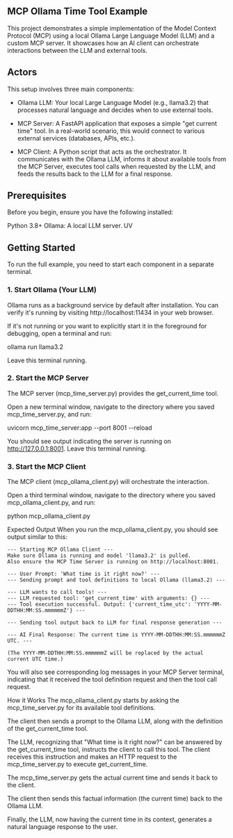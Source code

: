 ## MCP Ollama Time Tool Example
This project demonstrates a simple implementation of the Model Context Protocol (MCP) using a local Ollama Large Language Model (LLM) and a custom MCP server. It showcases how an AI client can orchestrate interactions between the LLM and external tools.

## Actors
This setup involves three main components:

- Ollama LLM: Your local Large Language Model (e.g., llama3.2) that processes natural language and decides when to use external tools.

- MCP Server: A FastAPI application that exposes a simple "get current time" tool. In a real-world scenario, this would connect to various external services (databases, APIs, etc.).

- MCP Client: A Python script that acts as the orchestrator. It communicates with the Ollama LLM, informs it about available tools from the MCP Server, executes tool calls when requested by the LLM, and feeds the results back to the LLM for a final response.

## Prerequisites
Before you begin, ensure you have the following installed:

Python 3.8+
Ollama: A local LLM server.
UV

## Getting Started
To run the full example, you need to start each component in a separate terminal.

### 1. Start Ollama (Your LLM)
Ollama runs as a background service by default after installation. You can verify it's running by visiting http://localhost:11434 in your web browser.

If it's not running or you want to explicitly start it in the foreground for debugging, open a terminal and run:

ollama run llama3.2

Leave this terminal running.

### 2. Start the MCP Server
The MCP server (mcp_time_server.py) provides the get_current_time tool.

Open a new terminal window, navigate to the directory where you saved mcp_time_server.py, and run:

uvicorn mcp_time_server:app --port 8001 --reload

You should see output indicating the server is running on http://127.0.0.1:8001. Leave this terminal running.

### 3. Start the MCP Client
The MCP client (mcp_ollama_client.py) will orchestrate the interaction.

Open a third terminal window, navigate to the directory where you saved mcp_ollama_client.py, and run:

python mcp_ollama_client.py

Expected Output
When you run the mcp_ollama_client.py, you should see output similar to this:
```
--- Starting MCP Ollama Client ---
Make sure Ollama is running and model 'llama3.2' is pulled.
Also ensure the MCP Time Server is running on http://localhost:8001.

--- User Prompt: 'What time is it right now?' ---
--- Sending prompt and tool definitions to local Ollama (llama3.2) ---

--- LLM wants to call tools! ---
--- LLM requested tool: 'get_current_time' with arguments: {} ---
--- Tool execution successful. Output: {'current_time_utc': 'YYYY-MM-DDTHH:MM:SS.mmmmmmZ'} ---

--- Sending tool output back to LLM for final response generation ---

--- AI Final Response: The current time is YYYY-MM-DDTHH:MM:SS.mmmmmmZ UTC. ---

(The YYYY-MM-DDTHH:MM:SS.mmmmmmZ will be replaced by the actual current UTC time.)
```
You will also see corresponding log messages in your MCP Server terminal, indicating that it received the tool definition request and then the tool call request.

How it Works
The mcp_ollama_client.py starts by asking the mcp_time_server.py for its available tool definitions.

The client then sends a prompt to the Ollama LLM, along with the definition of the get_current_time tool.

The LLM, recognizing that "What time is it right now?" can be answered by the get_current_time tool, instructs the client to call this tool.
The client receives this instruction and makes an HTTP request to the mcp_time_server.py to execute get_current_time.

The mcp_time_server.py gets the actual current time and sends it back to the client.

The client then sends this factual information (the current time) back to the Ollama LLM.

Finally, the LLM, now having the current time in its context, generates a natural language response to the user.
